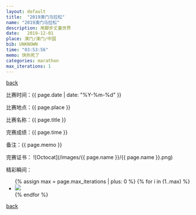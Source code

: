 ```yaml
---
layout: default
title:  "2019澳门马拉松"
name: "2019澳门马拉松"
description: 用脚步丈量世界
date:   2019-12-01
place: 澳门/澳门/中国
bib: UNKNOWN
time: "03:53:56"
memo: 快热死了
categories: marathon
max_iterations: 1
---
```

[back](/marathon)

比赛时间：{{ page.date | date: "%Y-%m-%d" }}

比赛地点：{{ page.place }}

比赛名称：{{ page.title }}

完赛成绩：{{ page.time }}

备注：{{ page.memo }}

完赛证书：
![Octocat](/images/{{ page.name }}/{{ page.name }}.png)

精彩瞬间：
<ul>
{% assign max = page.max_iterations | plus: 0 %}
{% for i in (1..max) %}
    <li><img src="/images/{{ page.name }}/{{ page.name }}-{{ i }}.jpeg"></li>
{% endfor %}
</ul>

[back](/marathon)
